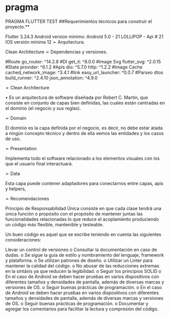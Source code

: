 # pragma

PRAGMA FLUTTER TEST ##Requerimientos técnicos para construir el proyecto.**

Flutter 3.24.3 Android version mínimo: Android 5.0 - 21 LOLLIPOP - Api # 21 IOS versión mínima 12 ➢ Arquitectura.

Clean Architecture ➢ Dependencias y versiones.

  #Route
  go_router: ^14.2.8
  #DI
  get_it: ^8.0.0
  #Image Svg
  flutter_svg: ^2.0.15
  #State
  provider: ^6.1.2
  #Apis
  dio: ^5.7.0
  http: ^1.2.2
  #Image Cache
  cached_network_image: ^3.4.1
  #link
  easy_url_launcher: ^0.0.7
  #Parseo dtos
  build_runner: ^2.4.10
  json_annotation: ^4.9.0


➢ Clean Architecture

• Es un arquitectura de software diseñada por Robert C. Martin, que consiste en conjunto de capas bien definidas, las cuales están centradas en el dominio (el negocio y sus reglas).

➢ Domain

El dominio es la capa definida por el negocio, es decir, no debe estar atada a ningún concepto técnico y dentro de ella vemos las entidades y los casos de uso.

➢ Presentation

Implementa todo el software relacionado a los elementos visuales con los que el usuario final interactuará.

➢ Data

Esta capa puede contener adaptadores para conectarnos entre capas, apis y helpers,

➢ Recomendaciones

Principio de Responsabilidad Única consiste en que cada clase tendrá una única función o propósito con el propósito de mantener juntas las funcionalidades relacionadas lo que reduce el acoplamiento produciendo un código más flexible, mantenible y testeable.

Un buen código es aquel que se escribe teniendo en cuenta las siguientes consideraciones:

Llevar un control de versiones o Consultar la documentación en caso de dudas. o Se sigue la guía de estilo y nombramiento del lenguaje, framework y plataforma. o Se utilizan patrones de diseño. o Utilizar un Linter para mantener la calidad del código. o No abusar de las reducciones extremas en la sintáxis ya que reducen la legibilidad. o Seguir los principios SOLID o En el caso de Android se deben hacer pruebas en varios dispositivos con diferentes tamaños y densidades de pantalla, además de diversas marcas y versiones de OS. o Seguir buenas prácticas de programación. o En el caso de Android se deben hacer pruebas en varios dispositivos con diferentes tamaños y densidades de pantalla, además de diversas marcas y versiones de OS. o Seguir buenas prácticas de programación. o Documentar y agregar los comentarios para facilitar la lectura y compresión del código.
